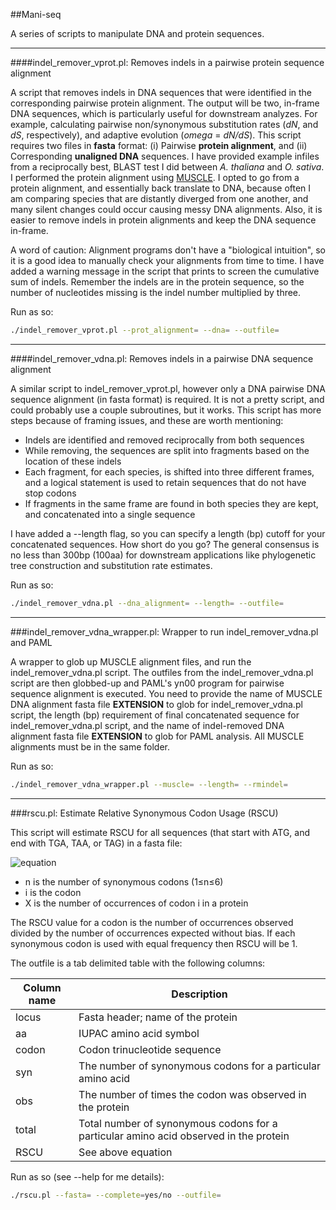##Mani-seq

A series of scripts to manipulate DNA and protein sequences.

---

####indel_remover_vprot.pl: Removes indels in a pairwise protein sequence alignment

A script that removes indels in DNA sequences that were identified in the corresponding pairwise protein alignment. The output will be two, in-frame DNA sequences, which is particularly useful for downstream analyzes. For example, calculating pairwise non/synonymous substitution rates (*dN*, and *dS*, respectively), and adaptive evolution (*omega* = *dN/dS*). This script requires two files in **fasta** format: (i) Pairwise **protein alignment**, and (ii) Corresponding **unaligned DNA** sequences. I have provided example infiles from a reciprocally best, BLAST test I did between *A. thaliana* and *O. sativa*. I performed the protein alignment using [MUSCLE](http://www.drive5.com/muscle/index.htm). I opted to go from a protein alignment, and essentially back translate to DNA, because often I am comparing species that are distantly diverged from one another, and many silent changes could occur causing messy DNA alignments. Also, it is easier to remove indels in protein alignments and keep the DNA sequence in-frame.

A word of caution: Alignment programs don't have a "biological intuition", so it is a good idea to manually check your alignments from time to time. I have added a warning message in the script that prints to screen the cumulative sum of indels. Remember the indels are in the protein sequence, so the number of nucleotides missing is the indel number multiplied by three.

Run as so:

````bash
./indel_remover_vprot.pl --prot_alignment= --dna= --outfile=
````

---

####indel_remover_vdna.pl: Removes indels in a pairwise DNA sequence alignment

A similar script to indel_remover_vprot.pl, however only a DNA pairwise DNA sequence alignment (in fasta format) is required. It is not a pretty script, and could probably use a couple subroutines, but it works. This script has more steps because of framing issues, and these are worth mentioning:

* Indels are identified and removed reciprocally from both sequences
* While removing, the sequences are split into fragments based on the location of these indels
* Each fragment, for each species, is shifted into three different frames, and a logical statement is used to retain sequences that do not have stop codons
* If fragments in the same frame are found in both species they are kept, and concatenated into a single sequence

I have added a --length flag, so you can specify a length (bp) cutoff for your concatenated sequences. How short do you go? The general consensus is no less than 300bp (100aa) for downstream applications like phylogenetic tree construction and substitution rate estimates.

Run as so:

````bash
./indel_remover_vdna.pl --dna_alignment= --length= --outfile=
````

---

###indel_remover_vdna_wrapper.pl: Wrapper to run indel_remover_vdna.pl and PAML

A wrapper to glob up MUSCLE alignment files, and run the indel_remover_vdna.pl script. The outfiles from the indel_remover_vdna.pl script are then globbed-up and PAML's yn00 program for pairwise sequence alignment is executed. You need to provide the name of MUSCLE DNA alignment fasta file **EXTENSION** to glob for indel_remover_vdna.pl script, the length (bp) requirement of final concatenated sequence for indel_remover_vdna.pl script, and the name of indel-removed DNA alignment fasta file **EXTENSION** to glob for PAML analysis. All MUSCLE alignments must be in the same folder.

Run as so:

````bash
./indel_remover_vdna_wrapper.pl --muscle= --length= --rmindel=
````

---

###rscu.pl: Estimate Relative Synonymous Codon Usage (RSCU)

This script will estimate RSCU for all sequences (that start with ATG, and end with TGA, TAA, or TAG) in a fasta file:

![equation](http://www.sciweavers.org/download/Tex2Img_1423101951.jpg)

* n is the number of synonymous codons (1≤n≤6)
* i is the codon
* X is the number of occurrences of codon i in a protein

The RSCU value for a codon is the number of occurrences observed divided by the number of occurrences expected without bias. If each synonymous codon is used with equal frequency then RSCU will be 1.

The outfile is a tab delimited table with the following columns:

| Column name | Description |
| --- | --- |
| locus | Fasta header; name of the protein |
| aa | IUPAC amino acid symbol |
| codon | Codon trinucleotide sequence |
| syn | The number of synonymous codons for a particular amino acid |
| obs | The number of times the codon was observed in the protein |
| total | Total number of synonymous codons for a particular amino acid observed in the protein |
| RSCU | See above equation |

Run as so (see --help for me details):

````bash
./rscu.pl --fasta= --complete=yes/no --outfile=
````
